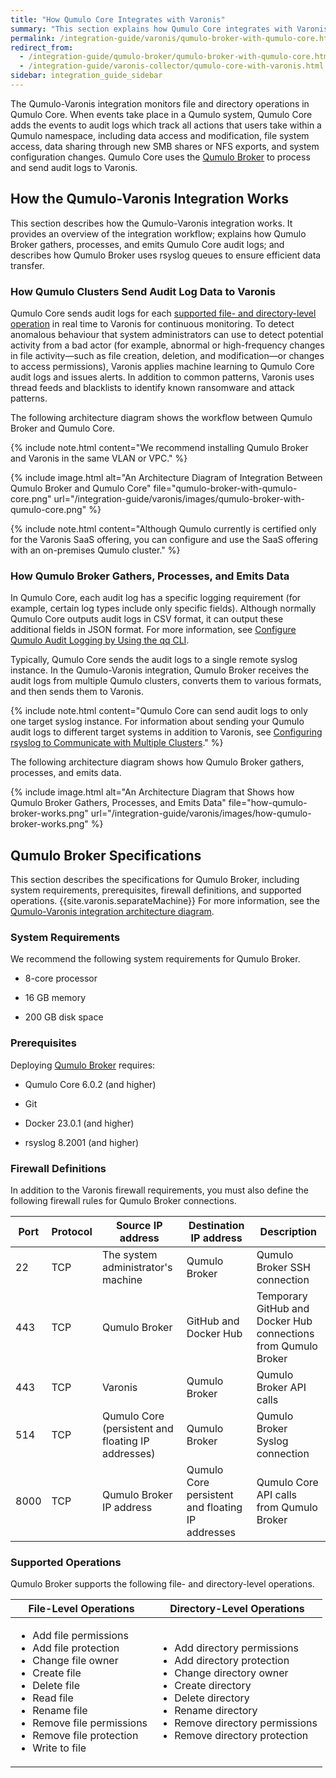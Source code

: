 ```yaml
---
title: "How Qumulo Core Integrates with Varonis"
summary: "This section explains how Qumulo Core integrates with Varonis by using Qumulo Broker."
permalink: /integration-guide/varonis/qumulo-broker-with-qumulo-core.html
redirect_from:
  - /integration-guide/qumulo-broker/qumulo-broker-with-qumulo-core.html
  - /integration-guide/varonis-collector/qumulo-core-with-varonis.html
sidebar: integration_guide_sidebar
---
```


The Qumulo-Varonis integration monitors file and directory operations in Qumulo Core. When events take place in a Qumulo system, Qumulo Core adds the events to audit logs which track all actions that users take within a Qumulo namespace, including data access and modification, file system access, data sharing through new SMB shares or NFS exports, and system configuration changes. Qumulo Core uses the [Qumulo Broker](#qumulo-broker) to process and send audit logs to Varonis.


## How the Qumulo-Varonis Integration Works
This section describes how the Qumulo-Varonis integration works. It provides an overview of the integration workflow; explains how Qumulo Broker gathers, processes, and emits Qumulo Core audit logs; and describes how Qumulo Broker uses rsyslog queues to ensure efficient data transfer.

### How Qumulo Clusters Send Audit Log Data to Varonis
Qumulo Core sends audit logs for each [supported file- and directory-level operation](#supported-operations) in real time to Varonis for continuous monitoring. To detect anomalous behaviour that system administrators can use to detect potential activity from a bad actor (for example, abnormal or high-frequency changes in file activity&mdash;such as file creation, deletion, and modification&mdash;or changes to access permissions), Varonis applies machine learning to Qumulo Core audit logs and issues alerts. In addition to common patterns, Varonis uses thread feeds and blacklists to identify known ransomware and attack patterns.

The following architecture diagram shows the workflow between Qumulo Broker and Qumulo Core.

{% include note.html content="We recommend installing Qumulo Broker and Varonis in the same VLAN or VPC." %}

<a id="integration-architecture-diagram"></a>
{% include image.html alt="An Architecture Diagram of Integration Between Qumulo Broker and Qumulo Core" file="qumulo-broker-with-qumulo-core.png" url="/integration-guide/varonis/images/qumulo-broker-with-qumulo-core.png" %}

{% include note.html content="Although Qumulo currently is certified only for the Varonis SaaS offering, you can configure and use the SaaS offering with an on-premises Qumulo cluster." %}

<a id="qumulo-broker"></a>
### How Qumulo Broker Gathers, Processes, and Emits Data
In Qumulo Core, each audit log has a specific logging requirement (for example, certain log types include only specific fields). Although normally Qumulo Core outputs audit logs in CSV format, it can output these additional fields in JSON format. For more information, see [Configure Qumulo Audit Logging by Using the qq CLI](deploying-qumulo-broker.html#configure-audit-logging).

Typically, Qumulo Core sends the audit logs to a single remote syslog instance. In the Qumulo-Varonis integration, Qumulo Broker receives the audit logs from multiple Qumulo clusters, converts them to various formats, and then sends them to Varonis.

{% include note.html content="Qumulo Core can send audit logs to only one target syslog instance. For information about sending your Qumulo audit logs to different target systems in addition to Varonis, see [Configuring rsyslog to Communicate with Multiple Clusters](deploying-qumulo-broker.html#rsyslog-with-multiple-clusters)." %}

The following architecture diagram shows how Qumulo Broker gathers, processes, and emits data.

{% include image.html alt="An Architecture Diagram that Shows how Qumulo Broker Gathers, Processes, and Emits Data" file="how-qumulo-broker-works.png" url="/integration-guide/varonis/images/how-qumulo-broker-works.png" %}


## Qumulo Broker Specifications
This section describes the specifications for Qumulo Broker, including system requirements, prerequisites, firewall definitions, and supported operations. {{site.varonis.separateMachine}} For more information, see the [Qumulo-Varonis integration architecture diagram](#integration-architecture-diagram).

### System Requirements
We recommend the following system requirements for Qumulo Broker.

* 8-core processor

* 16 GB memory

* 200 GB disk space

### Prerequisites
Deploying [Qumulo Broker](https://github.com/Qumulo/QumuloBroker) requires:

* Qumulo Core 6.0.2 (and higher)

* Git

* Docker 23.0.1 (and higher)

* rsyslog 8.2001 (and higher)

### Firewall Definitions
In addition to the Varonis firewall requirements, you must also define the following firewall rules for Qumulo Broker connections.

<table>
  <thead>
    <tr>
      <th>Port</th>
      <th>Protocol</th>	    
      <th>Source IP address</th>
      <th>Destination IP address</th>
      <th>Description</th>
    </tr>
  </thead>
  <tbody>
    <tr>
      <td>22</td>
      <td>TCP</td>	    
      <td>The system administrator's machine</td>
      <td>Qumulo Broker</td>	    	    
      <td>Qumulo Broker SSH connection</td>
    </tr>
    <tr>
      <td>443</td>
      <td>TCP</td>	    
      <td>Qumulo Broker</td>
      <td>GitHub and Docker Hub</td>	    
      <td>Temporary GitHub and Docker Hub connections from Qumulo Broker</td>
    </tr>	  
    <tr>
      <td>443</td>	    
      <td>TCP</td>	    
      <td>Varonis</td>
      <td>Qumulo Broker</td>
      <td>Qumulo Broker API calls</td>
    </tr>		  
    <tr>
      <td>514</td>	    
      <td>TCP</td>	    
      <td>Qumulo Core (persistent and floating IP addresses)</td>
      <td>Qumulo Broker</td>
      <td>Qumulo Broker Syslog connection</td>
    </tr>
    <tr>
      <td>8000</td>
      <td>TCP</td>	    
      <td>Qumulo Broker IP address</td>
      <td>Qumulo Core persistent and floating IP addresses</td>
      <td>Qumulo Core API calls from Qumulo Broker</td>
    </tr>
  </tbody>
</table>

### Supported Operations
Qumulo Broker supports the following file- and directory-level operations.

<table>
<thead>
  <tr>
    <th>File-Level Operations</th>
    <th>Directory-Level Operations</th>
  </tr>
</thead>
<tbody>
  <tr>
    <td>
      <ul>
        <li>Add file permissions</li>
        <li>Add file protection</li>	      
        <li>Change file owner</li>
        <li>Create file</li>
        <li>Delete file</li>
        <li>Read file</li>
        <li>Rename file</li>
        <li>Remove file permissions</li>
        <li>Remove file protection</li>
	<li>Write to file</li>
      </ul>
    </td>
    <td>
      <ul>
        <li>Add directory permissions</li>
        <li>Add directory protection</li>
        <li>Change directory owner</li>
        <li>Create directory</li>
        <li>Delete directory</li>
        <li>Rename directory</li>
        <li>Remove directory permissions</li>
        <li>Remove directory protection</li>
      </ul>
    </td>
  </tr>
</tbody>
</table>

